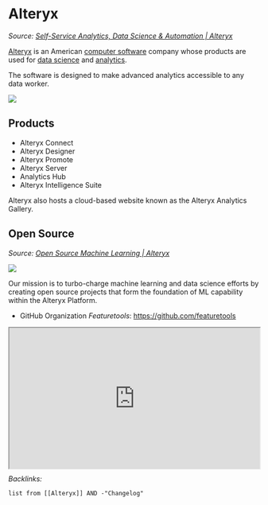 # Alteryx

*Source: [Self-Service Analytics, Data Science & Automation | Alteryx](https://www.alteryx.com/)*

[Alteryx](https://www.alteryx.com/) is an American [computer software](https://en.wikipedia.org/wiki/Computer_software "Computer software") company whose products are used for [data science](../../../../../2-Areas/MOCs/Data%20Science.md) and [analytics](https://en.wikipedia.org/wiki/Analytics "Analytics").

The software is designed to make advanced analytics accessible to any data worker.

![](https://i.imgur.com/NCe93su.png)

## Products

* Alteryx Connect
* Alteryx Designer
* Alteryx Promote
* Alteryx Server
* Analytics Hub
* Alteryx Intelligence Suite

Alteryx also hosts a cloud-based website known as the Alteryx Analytics Gallery.

## Open Source

*Source: [Open Source Machine Learning | Alteryx](https://www.alteryx.com/open-source)*

![](https://i.imgur.com/owAQiSP.png)

Our mission is to turbo-charge machine learning and data science efforts by creating open source projects that form the foundation of ML capability within the Alteryx Platform.

* GitHub Organization *Featuretools*: https://github.com/featuretools

<div style="display: block; position: relative; width: 100%; height: 0px; --aspect-ratio:9/16; padding-bottom: calc(var(--aspect-ratio) * 100%);"><iframe src="https://www.featurelabs.com/open/" allow="fullscreen" style="position: absolute; top: 0px; left: 0px; height: 100%; width: 100%;"></iframe></div>

*Backlinks:*

````dataview
list from [[Alteryx]] AND -"Changelog"
````
